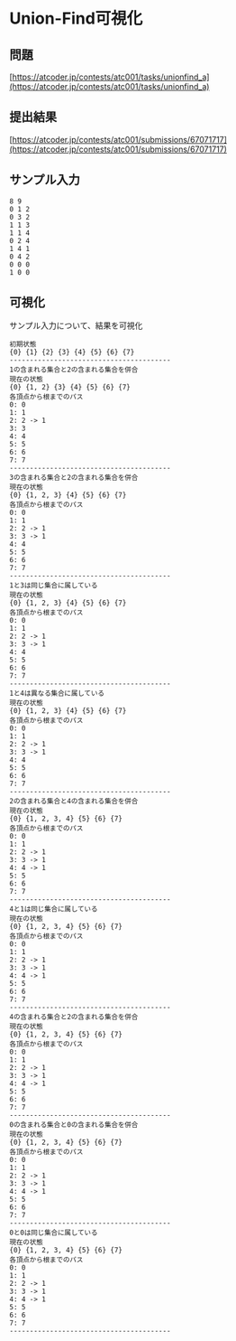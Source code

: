# Union-Find可視化

## 問題
[https://atcoder.jp/contests/atc001/tasks/unionfind_a](https://atcoder.jp/contests/atc001/tasks/unionfind_a)

## 提出結果
[https://atcoder.jp/contests/atc001/submissions/67071717](https://atcoder.jp/contests/atc001/submissions/67071717)

## サンプル入力
```
8 9
0 1 2
0 3 2
1 1 3
1 1 4
0 2 4
1 4 1
0 4 2
0 0 0
1 0 0
```

## 可視化
サンプル入力について、結果を可視化
```
初期状態
{0} {1} {2} {3} {4} {5} {6} {7}
----------------------------------------
1の含まれる集合と2の含まれる集合を併合
現在の状態
{0} {1, 2} {3} {4} {5} {6} {7}
各頂点から根までのパス
0: 0
1: 1
2: 2 -> 1
3: 3
4: 4
5: 5
6: 6
7: 7
----------------------------------------
3の含まれる集合と2の含まれる集合を併合
現在の状態
{0} {1, 2, 3} {4} {5} {6} {7}
各頂点から根までのパス
0: 0
1: 1
2: 2 -> 1
3: 3 -> 1
4: 4
5: 5
6: 6
7: 7
----------------------------------------
1と3は同じ集合に属している
現在の状態
{0} {1, 2, 3} {4} {5} {6} {7}
各頂点から根までのパス
0: 0
1: 1
2: 2 -> 1
3: 3 -> 1
4: 4
5: 5
6: 6
7: 7
----------------------------------------
1と4は異なる集合に属している
現在の状態
{0} {1, 2, 3} {4} {5} {6} {7}
各頂点から根までのパス
0: 0
1: 1
2: 2 -> 1
3: 3 -> 1
4: 4
5: 5
6: 6
7: 7
----------------------------------------
2の含まれる集合と4の含まれる集合を併合
現在の状態
{0} {1, 2, 3, 4} {5} {6} {7}
各頂点から根までのパス
0: 0
1: 1
2: 2 -> 1
3: 3 -> 1
4: 4 -> 1
5: 5
6: 6
7: 7
----------------------------------------
4と1は同じ集合に属している
現在の状態
{0} {1, 2, 3, 4} {5} {6} {7}
各頂点から根までのパス
0: 0
1: 1
2: 2 -> 1
3: 3 -> 1
4: 4 -> 1
5: 5
6: 6
7: 7
----------------------------------------
4の含まれる集合と2の含まれる集合を併合
現在の状態
{0} {1, 2, 3, 4} {5} {6} {7}
各頂点から根までのパス
0: 0
1: 1
2: 2 -> 1
3: 3 -> 1
4: 4 -> 1
5: 5
6: 6
7: 7
----------------------------------------
0の含まれる集合と0の含まれる集合を併合
現在の状態
{0} {1, 2, 3, 4} {5} {6} {7}
各頂点から根までのパス
0: 0
1: 1
2: 2 -> 1
3: 3 -> 1
4: 4 -> 1
5: 5
6: 6
7: 7
----------------------------------------
0と0は同じ集合に属している
現在の状態
{0} {1, 2, 3, 4} {5} {6} {7}
各頂点から根までのパス
0: 0
1: 1
2: 2 -> 1
3: 3 -> 1
4: 4 -> 1
5: 5
6: 6
7: 7
----------------------------------------
```